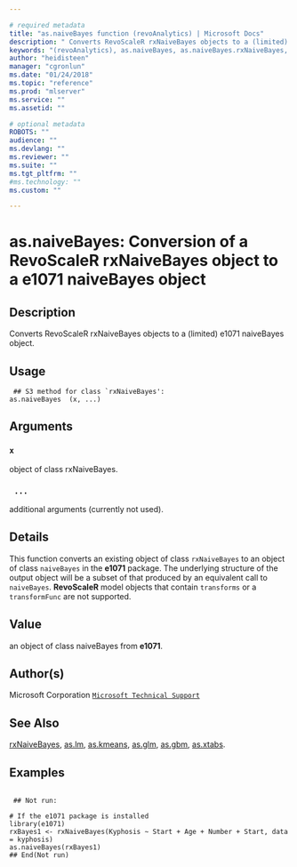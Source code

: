 ```yaml
--- 

# required metadata 
title: "as.naiveBayes function (revoAnalytics) | Microsoft Docs" 
description: " Converts RevoScaleR rxNaiveBayes objects to a (limited) e1071 naiveBayes object. " 
keywords: "(revoAnalytics), as.naiveBayes, as.naiveBayes.rxNaiveBayes, category, models" 
author: "heidisteen" 
manager: "cgronlun" 
ms.date: "01/24/2018" 
ms.topic: "reference" 
ms.prod: "mlserver" 
ms.service: "" 
ms.assetid: "" 

# optional metadata 
ROBOTS: "" 
audience: "" 
ms.devlang: "" 
ms.reviewer: "" 
ms.suite: "" 
ms.tgt_pltfrm: "" 
#ms.technology: "" 
ms.custom: "" 

--- 
```




 # as.naiveBayes: Conversion of a RevoScaleR rxNaiveBayes object to a e1071 naiveBayes object 
 ## Description

Converts RevoScaleR rxNaiveBayes objects to a (limited) e1071 naiveBayes object.


 ## Usage

```   
 ## S3 method for class `rxNaiveBayes':
as.naiveBayes  (x, ...)

```

 ## Arguments



 ### `x`
 object of class rxNaiveBayes. 


 ### ` ...`
 additional arguments (currently not used). 




 ## Details

This function converts an existing object of class `rxNaiveBayes` to an object of
class `naiveBayes` in the **e1071** package.
The underlying structure of the output object will be a subset of that produced by an equivalent call to
`naiveBayes`. **RevoScaleR** model objects that contain
`transforms` or a `transformFunc` are not supported.



 ## Value

an object of class naiveBayes from **e1071**.


 ## Author(s)
 Microsoft Corporation [`Microsoft Technical Support`](https://go.microsoft.com/fwlink/?LinkID=698556&clcid=0x409)


 ## See Also

[rxNaiveBayes](rxNaiveBayes.md),
[as.lm](as.lm.md),
[as.kmeans](as.kmeans.md),
[as.glm](as.glm.md),
[as.gbm](as.gbm.md),
[as.xtabs](as.xtabs.md).


 ## Examples

 ```

  ## Not run:

# If the e1071 package is installed 
library(e1071)
rxBayes1 <- rxNaiveBayes(Kyphosis ~ Start + Age + Number + Start, data = kyphosis)
as.naiveBayes(rxBayes1)
 ## End(Not run) 
```




